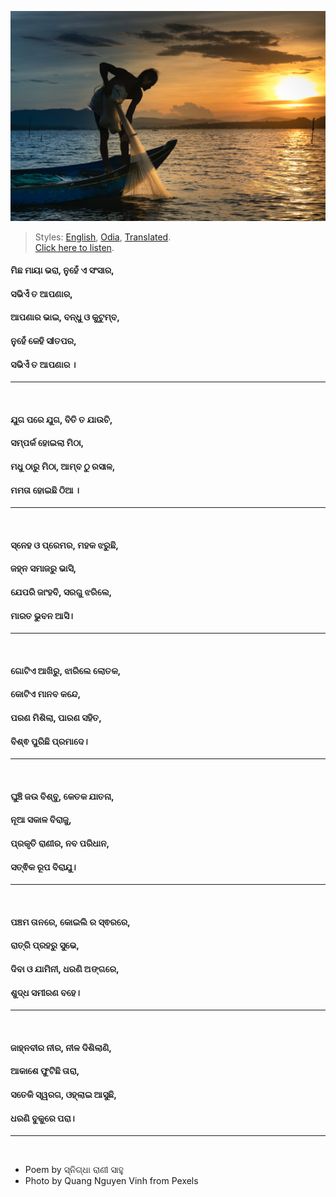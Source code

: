 ![](assets/img/man-on-boat-holding-white-mesh-fishing-net-2131904.jpg)

> Styles: [English](README.md), [Odia](Odia.md), [Translated](Translated.md).<br>
> [Click here to listen](https://soundcloud.com/teachersnigdha/all-are-our-own).

#### ମିଛ ମାୟା ଭରା, ନୁହେଁ ଏ ସଂସାର,
#### ସଭିଏଁ ତ ଆପଣାର,
#### ଆପଣାର ଭାଇ, ବନ୍ଧୁ ଓ କୁଟୁମ୍ବ,
#### ନୁହେଁ କେହି ସlତପର,
#### ସଭିଏଁ ତ ଆପଣାର ।
***
<br>

#### ଯୁଗ ପରେ ଯୁଗ, ବିତି ତ ଯାଉଚି,
#### ସମ୍ପର୍କ ହୋଇଲା ମିଠା,
#### ମଧୁ ଠାରୁ ମିଠା, ଆମ୍ବ ଠୁ ରସାଳ,
#### ମମତା ହୋଇଛି ଠିଆ ।
***
<br>

#### ସ୍ନେହ ଓ ପ୍ରେମର, ମହକ ଝରୁଛି,
#### ଜହ୍ନ ସମାଜରୁ ଭାସି,
#### ଯେପରି ଜାଂହବି, ସରଗୁ ଝରିଲେ,
#### ମାରତ ଭୁବନ ଆସି।
***
<br>

#### ଗୋଟିଏ ଆଖିରୁ, ଝାରିଲେ ଲୋତକ,
#### କୋଟିଏ ମାନବ କନ୍ଦେ,
#### ପରଣ ମିଶିଲା, ପାରଣ ସହିତ,
#### ବିଶ୍ଵ ପୁରିଛି ପ୍ରମାଦେ।
***
<br>

#### ଘୁଞ୍ଚି ଜଉ ବିଶ୍ବୁ, କେତକ ଯାତନା,
#### ନୂଆ ସକାଳ ବିରାଜୁ,
#### ପ୍ରକୃତି ରାଣୀର, ନବ ପରିଧାନ,
#### ସତ୍ଵିକ ରୂପ ବିରାଯୁ।
***
<br>

#### ପଞ୍ଚମ ତାନରେ, କୋଇଲି ର ସ୍ଵରରେ,
#### ରାତ୍ରି ପ୍ରହରୁ ସୁଭେ,
#### ଦିବା ଓ ଯାମିନୀ, ଧରଣି ଅଙ୍ଗରେ,
#### ଶୁଦ୍ଧ ସମୀରଣ ବହେ।
***
<br>

#### ଜାହ୍ନବୀର ନୀର, ନୀଳ ଦିଶିଲାଣି,
#### ଆକାଶେ ଫୁଟିଛି ତାରା,
#### ସତେକି ସ୍ୱରଗ, ଓହ୍ଲାଇ ଆସୁଛି,
#### ଧରଣି ବୁକୁରେ ପରା।
***
<br>

- Poem by ସ୍ନିଗ୍ଧା ରାଣୀ ସାହୁ
- Photo by Quang Nguyen Vinh from Pexels
